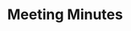 ---
# Feel free to add content and custom Front Matter to this file.
# To modify the layout, see https://jekyllrb.com/docs/themes/#overriding-theme-defaults

layout: single
title: Meeting Minutes
permalink: /lcia/members/encrypted/minutes
sidebar:
  nav: "members"
---